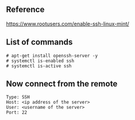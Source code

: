 ## Reference
https://www.rootusers.com/enable-ssh-linux-mint/

## List of commands
```
# apt-get install openssh-server -y
# systemctl is-enabled ssh
# systemctl is-active ssh
```
## Now connect from the remote
```
Type: SSH
Host: <ip address of the server>
User: <username of the server>
Port: 22
```
